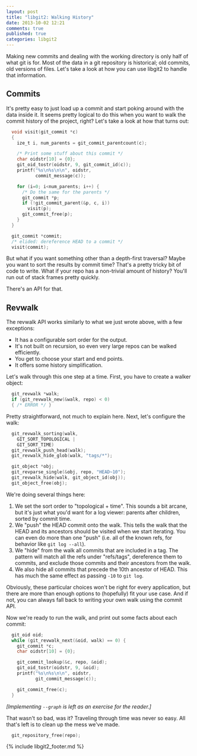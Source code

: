 ```yaml
---
layout: post
title: "libgit2: Walking History"
date: 2013-10-02 12:21
comments: true
published: true
categories: libgit2
---
```


Making new commits and dealing with the working directory is only half of what git is for.
Most of the data in a git repository is historical; old commits, old versions of files.
Let's take a look at how you can use libgit2 to handle that information.

## Commits

It's pretty easy to just load up a commit and start poking around with the data inside it.
It seems pretty logical to do this when you want to walk the commit history of the project, right?
Let's take a look at how that turns out:

```c
  void visit(git_commit *c)
  {
    ize_t i, num_parents = git_commit_parentcount(c);

    /* Print some stuff about this commit */
    char oidstr[10] = {0};
    git_oid_tostr(oidstr, 9, git_commit_id(c));
    printf("%s\n%s\n\n", oidstr,
           commit_message(c));

    for (i=0; i<num_parents; i++) {
      /* Do the same for the parents */
      git_commit *p;
      if (!git_commit_parent(&p, c, i))
        visit(p);
      git_commit_free(p);
    }
  }

  git_commit *commit;
  /* elided: dereference HEAD to a commit */
  visit(commit);
```

But what if you want something other than a depth-first traversal?
Maybe you want to sort the results by commit time?
That's a pretty tricky bit of code to write.
What if your repo has a non-trivial amount of history?
You'll run out of stack frames pretty quickly.

There's an API for that.

## Revwalk

The revwalk API works similarly to what we just wrote above, with a few exceptions:

* It has a configurable sort order for the output.
* It's not built on recursion, so even very large repos can be walked efficiently.
* You get to choose your start and end points.
* It offers some history simplification.

Let's walk through this one step at a time.
First, you have to create a walker object:

```c
  git_revwalk *walk;
  if (git_revwalk_new(&walk, repo) < 0)
  { /* ERROR */ }
```

Pretty straightforward, not much to explain here.
Next, let's configure the walk:

```c
  git_revwalk_sorting(walk,
    GIT_SORT_TOPOLOGICAL |
    GIT_SORT_TIME)
  git_revwalk_push_head(walk);
  git_revwalk_hide_glob(walk, "tags/*");

  git_object *obj;
  git_revparse_single(&obj, repo, "HEAD~10");
  git_revwalk_hide(walk, git_object_id(obj));
  git_object_free(obj);
```

We're doing several things here:

1. We set the sort order to "topological + time".
  This sounds a bit arcane, but it's just what you'd want for a log viewer: parents after children, sorted by commit time.
1. We "push" the HEAD commit onto the walk.
  This tells the walk that the HEAD and its ancestors should be visited when we start iterating.
  You can even do more than one "push" (i.e. all of the known refs, for behavior like `git log --all`).
1. We "hide" from the walk all commits that are included in a tag.
  The pattern will match all the refs under "refs/tags", dereference them to commits, and exclude those commits and their ancestors from the walk.
1. We also hide all commits that precede the 10th ancestor of HEAD.
  This has much the same effect as passing `-10` to `git log`.

Obviously, these particular choices won't be right for every application, but there are more than enough options to (hopefully) fit your use case.
And if not, you can always fall back to writing your own walk using the commit API.

Now we're ready to run the walk, and print out some facts about each commit:

```c
  git_oid oid;
  while (git_revwalk_next(&oid, walk) == 0) {
    git_commit *c;
    char oidstr[10] = {0};

    git_commit_lookup(&c, repo, &oid);
    git_oid_tostr(oidstr, 9, &oid);
    printf("%s\n%s\n\n", oidstr,
           git_commit_message(c));

    git_commit_free(c);
  }
```

*[Implementing `--graph` is left as an exercise for the reader.]*

That wasn't so bad, was it?
Traveling through time was never so easy.
All that's left is to clean up the mess we've made.

```c
  git_repository_free(repo);
```

{% include libgit2_footer.md %}
